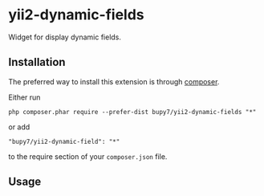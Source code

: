 yii2-dynamic-fields
==================
Widget for display dynamic fields.

Installation
------------

The preferred way to install this extension is through [composer](http://getcomposer.org/download/).

Either run

```
php composer.phar require --prefer-dist bupy7/yii2-dynamic-fields "*"
```

or add

```
"bupy7/yii2-dynamic-field": "*"
```

to the require section of your `composer.json` file.


Usage
-----
